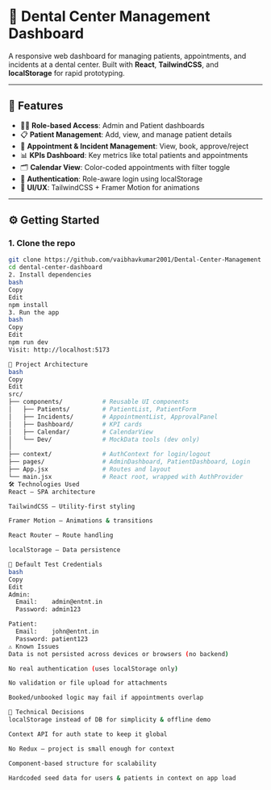 # 🦷 Dental Center Management Dashboard

A responsive web dashboard for managing patients, appointments, and incidents at a dental center. Built with **React**, **TailwindCSS**, and **localStorage** for rapid prototyping.

---

## 🚀 Features

- 🧑‍⚕️ **Role-based Access**: Admin and Patient dashboards
- 📋 **Patient Management**: Add, view, and manage patient details
- 📅 **Appointment & Incident Management**: View, book, approve/reject
- 📊 **KPIs Dashboard**: Key metrics like total patients and appointments
- 🗂️ **Calendar View**: Color-coded appointments with filter toggle
- 🔐 **Authentication**: Role-aware login using localStorage
- 🎨 **UI/UX**: TailwindCSS + Framer Motion for animations

---

## ⚙️ Getting Started

### 1. Clone the repo

```bash
git clone https://github.com/vaibhavkumar2001/Dental-Center-Management
cd dental-center-dashboard
2. Install dependencies
bash
Copy
Edit
npm install
3. Run the app
bash
Copy
Edit
npm run dev
Visit: http://localhost:5173

🧱 Project Architecture
bash
Copy
Edit
src/
├── components/           # Reusable UI components
│   ├── Patients/         # PatientList, PatientForm
│   ├── Incidents/        # AppointmentList, ApprovalPanel
│   ├── Dashboard/        # KPI cards
│   ├── Calendar/         # CalendarView
│   └── Dev/              # MockData tools (dev only)
│
├── context/              # AuthContext for login/logout
├── pages/                # AdminDashboard, PatientDashboard, Login
├── App.jsx               # Routes and layout
└── main.jsx              # React root, wrapped with AuthProvider
🛠️ Technologies Used
React – SPA architecture

TailwindCSS – Utility-first styling

Framer Motion – Animations & transitions

React Router – Route handling

localStorage – Data persistence

🔐 Default Test Credentials
bash
Copy
Edit
Admin:
  Email:    admin@entnt.in
  Password: admin123

Patient:
  Email:    john@entnt.in
  Password: patient123
⚠️ Known Issues
Data is not persisted across devices or browsers (no backend)

No real authentication (uses localStorage only)

No validation or file upload for attachments

Booked/unbooked logic may fail if appointments overlap

🧠 Technical Decisions
localStorage instead of DB for simplicity & offline demo

Context API for auth state to keep it global

No Redux – project is small enough for context

Component-based structure for scalability

Hardcoded seed data for users & patients in context on app load



